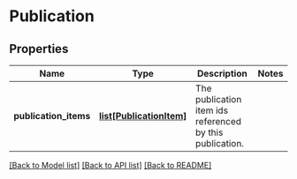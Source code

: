 # Publication

## Properties
Name | Type | Description | Notes
------------ | ------------- | ------------- | -------------
**publication_items** | [**list[PublicationItem]**](PublicationItem.md) | The publication item ids referenced by this publication. | 

[[Back to Model list]](../README.md#documentation-for-models) [[Back to API list]](../README.md#documentation-for-api-endpoints) [[Back to README]](../README.md)


